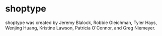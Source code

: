 # shoptype

shoptype was created by Jeremy Blalock, Robbie Gleichman, Tyler Hays, Wenjing Huang, Kristine Lawson, Patricia O'Connor, and Greg Niemeyer.
